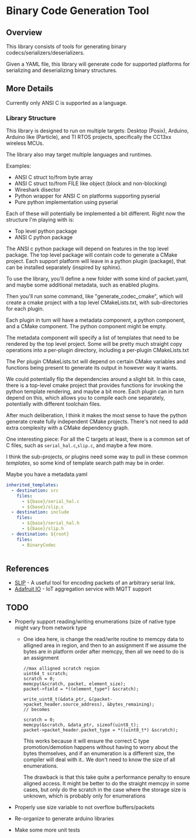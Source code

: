 # Binary Code Generation Tool
## Overview 
This library consists of tools for generating binary codecs/serializers/deserializers.

Given a YAML file, this library will generate code for supported platforms for serializing and
deserializing binary structures.

## More Details

Currently only ANSI C is supported as a language. 


###  Library Structure

This library is designed to run on multiple targets: Desktop (Posix), Arduino,
Arduino like (Particle), and TI RTOS projects, specifically the CC13xx wireless MCUs.

The library also may target multiple languages and runtimes. 

Examples:
* ANSI C struct to/from byte array
* ANSI C struct to/from FILE like object (block and non-blocking)
* Wireshark disector
* Python wrapper for ANSI C on platforms supporting pyserial
* Pure python implementation using pyserial

Each of these will potentially be implemented a bit different. Right now the structure I'm playing with is:

* Top level python package
* ANSI C python package

The ANSI c python package will depend on features in the top level package. The top level package will 
contain code to generate a CMake project. Each support platform will leave in a python plugin (package), that can be
installed separately (inspired by sphinx).

To use the library, you'll define a new folder with some kind of packet.yaml, and maybe some additional metadata, such
as enabled plugins.

Then you'll run some command, like "generate_codec_cmake", which will create a cmake project with a 
top level CMakeLists.txt, with sub-directories for each plugin.

Each plugin in turn will have a metadata component, a python component, and a CMake component. The python component might be empty.

The metadata component will specify a list of templates that need to be rendered by the top level project. Some
will be pretty much straight copy operations into a per-plugin directory, including a per-plugin CMakeLists.txt

The Per plugin CMakeLists.txt will depend on certain CMake variables and functions being present to generate its
output in however way it wants.

We could potentially flip the dependencies around a slight bit. In this case, there is a top-level
cmake project that provides functions for invoking the python template rendering, and maybe a bit
more. Each plugin can in turn depend on this, which allows you to compile each one separately,
potentially with different toolchain files.

After much deliberation, I think it makes the most sense to have the python generate create fully independent 
CMake projects. There's not need to add extra complexity with a CMake dependency graph.

One interesting piece: For all the C targets at least, there is a common set of 
C files, such as `serial_hal.c`,`slip.c`, and maybe a few more.

I think the sub-projects, or plugins need some way to pull in these common *templates*, so 
some kind of template search path may be in order.

Maybe you have a metadata.yaml
```yaml
inherited_templates:
  - destination: src
    files:
      - ${base}/serial_hal.c
      - ${base}/slip.c
  - destination: include
    files:
      - ${base}/serial_hal.h
      - ${base}/slip.h
  - destination: ${root}
    files:
      - BinaryCodec
    
```

## References
 * [SLIP] - A useful tool for encoding packets of an arbitrary serial link.
 * [Adafruit IO] - IoT aggregation service with MQTT support
 
[SLIP]: https://github.com/lobaro/util-slip
[Adafruit IO]: https://io.adafruit.com


## TODO
* Properly support reading/writing enumerations (size of native type might vary from network type
    - One idea here, is change the read/write routine to memcpy data to alligned area in region, and then to an assignment
      If we assume the bytes are in platform order after memcpy, then all we need to do is an assignment
      ```
      //max alligned scratch region
      uint64_t scratch;
      scratch = 0;
      memcpy(&scratch, packet, element_size);
      packet->field = *((element_type*) &scratch);

      write_uint8_t(&data_ptr, &(packet->packet_header.source_address), &bytes_remaining);
      // becomes

      scratch = 0;
      memcpy(&scratch, &data_ptr, sizeof(uint8_t);
      packet->packet_header.packet_type = *((uint8_t*) &scratch);
      ```
      This works because it will ensure the correct C type promotion/demotion happens without having to worry about
      the bytes themselves, and if an enumeration is a different size, the compiler will deal with it.. We don't need
      to know the size of all enumerations.

      The drawback is that this take quite a performance penalty to ensure aligned access. It might be better to
      do the straight memcpy in some cases, but only do the scratch in the case where the storage size is unknown, which is probably only for
      enumerations
      
* Properly use size variable to not overflow buffers/packets
* Re-organize to generate arduino libraries
* Make some more unit tests


